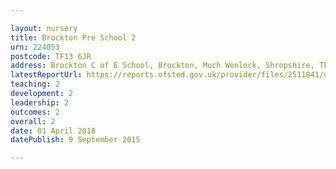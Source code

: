 ```yaml
---

layout: nursery
title: Brockton Pre School 2
urn: 224053
postcode: TF13 6JR
address: Brockton C of E School, Brockton, Much Wenlock, Shropshire, TF13 6JR
latestReportUrl: https://reports.ofsted.gov.uk/provider/files/2511841/urn/224053.pdf
teaching: 2
development: 2
leadership: 2
outcomes: 2
overall: 2
date: 01 April 2018 
datePublish: 9 September 2015

---
```


